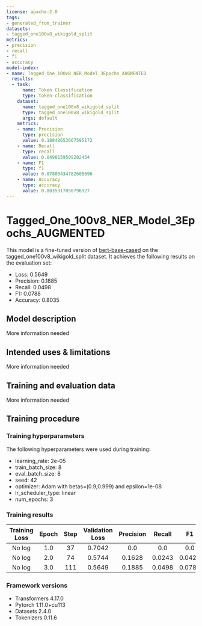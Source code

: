 ```yaml
---
license: apache-2.0
tags:
- generated_from_trainer
datasets:
- tagged_one100v8_wikigold_split
metrics:
- precision
- recall
- f1
- accuracy
model-index:
- name: Tagged_One_100v8_NER_Model_3Epochs_AUGMENTED
  results:
  - task:
      name: Token Classification
      type: token-classification
    dataset:
      name: tagged_one100v8_wikigold_split
      type: tagged_one100v8_wikigold_split
      args: default
    metrics:
    - name: Precision
      type: precision
      value: 0.18848653667595172
    - name: Recall
      type: recall
      value: 0.0498159509202454
    - name: F1
      type: f1
      value: 0.07880434782608696
    - name: Accuracy
      type: accuracy
      value: 0.8035317050796927
---
```


<!-- This model card has been generated automatically according to the information the Trainer had access to. You
should probably proofread and complete it, then remove this comment. -->

# Tagged_One_100v8_NER_Model_3Epochs_AUGMENTED

This model is a fine-tuned version of [bert-base-cased](https://huggingface.co/bert-base-cased) on the tagged_one100v8_wikigold_split dataset.
It achieves the following results on the evaluation set:
- Loss: 0.5649
- Precision: 0.1885
- Recall: 0.0498
- F1: 0.0788
- Accuracy: 0.8035

## Model description

More information needed

## Intended uses & limitations

More information needed

## Training and evaluation data

More information needed

## Training procedure

### Training hyperparameters

The following hyperparameters were used during training:
- learning_rate: 2e-05
- train_batch_size: 8
- eval_batch_size: 8
- seed: 42
- optimizer: Adam with betas=(0.9,0.999) and epsilon=1e-08
- lr_scheduler_type: linear
- num_epochs: 3

### Training results

| Training Loss | Epoch | Step | Validation Loss | Precision | Recall | F1     | Accuracy |
|:-------------:|:-----:|:----:|:---------------:|:---------:|:------:|:------:|:--------:|
| No log        | 1.0   | 37   | 0.7042          | 0.0       | 0.0    | 0.0    | 0.7750   |
| No log        | 2.0   | 74   | 0.5744          | 0.1628    | 0.0243 | 0.0423 | 0.7930   |
| No log        | 3.0   | 111  | 0.5649          | 0.1885    | 0.0498 | 0.0788 | 0.8035   |


### Framework versions

- Transformers 4.17.0
- Pytorch 1.11.0+cu113
- Datasets 2.4.0
- Tokenizers 0.11.6

